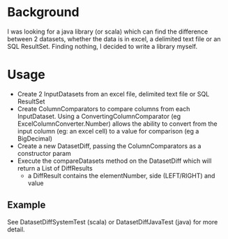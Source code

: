 Background
=============
I was looking for a java library (or scala) which can find the difference between 2 datasets, whether the data is in
excel, a delimited text file or an SQL ResultSet. Finding nothing, I decided to write a library myself.

Usage
=================
* Create 2 InputDatasets from an excel file, delimited text file or SQL ResultSet
* Create ColumnComparators to compare columns from each InputDataset.
  Using a ConvertingColumnComparator (eg ExcelColumnConverter.Number) allows the ability to convert
  from the input column (eg: an excel cell)
  to a value for comparison (eg a BigDecimal)
* Create a new DatasetDiff, passing the ColumnComparators as a constructor param
* Execute the compareDatasets method on the DatasetDiff which will return a List of DiffResults
  - a DiffResult contains the elementNumber, side (LEFT/RIGHT) and value

Example
-------
See DatasetDiffSystemTest (scala) or DatasetDiffJavaTest (java) for more detail.

